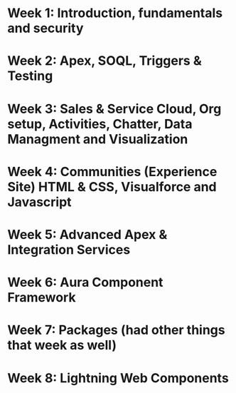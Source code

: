 # Week 1: Introduction, fundamentals and security
# Week 2: Apex, SOQL, Triggers & Testing
# Week 3: Sales & Service Cloud, Org setup, Activities, Chatter, Data Managment and Visualization
# Week 4: Communities (Experience Site) HTML & CSS, Visualforce and Javascript
# Week 5: Advanced Apex & Integration Services
# Week 6: Aura Component Framework
# Week 7: Packages (had other things that week as well)
# Week 8: Lightning Web Components

